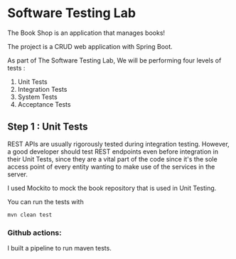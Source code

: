 # Software Testing Lab

The Book Shop is an application that manages books!

The project is a CRUD web application with Spring Boot.

As part of The Software Testing Lab, We will be performing four levels of tests :

1. Unit Tests
2. Integration Tests
3. System Tests
4. Acceptance Tests

## Step 1 : Unit Tests

REST APIs are usually rigorously tested during integration testing. However, a good developer should test REST endpoints even before integration in their Unit Tests, since they are a vital part of the code since it's the sole access point of every entity wanting to make use of the services in the server.

I used  Mockito to mock the book repository that is used in Unit Testing.

You can run the tests with 

```
mvn clean test
```

### Github actions:

I built a pipeline to run maven tests.
